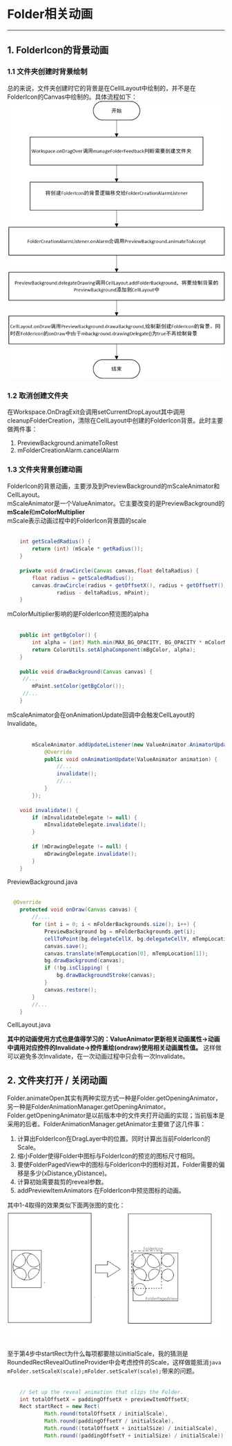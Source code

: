 # Folder相关动画
---------------

## 1. FolderIcon的背景动画

### 1.1 文件夹创建时背景绘制
总的来说，文件夹创建时它的背景是在CelllLayout中绘制的，并不是在FolderIcon的Canvas中绘制的。具体流程如下：
![FolderBackground](./images/FolderAnimation.png)  

### 1.2 取消创建文件夹
在Workspace.OnDragExit会调用setCurrentDropLayout其中调用cleanupFolderCreation，清除在CellLayout中创建的FolderIcon背景。此时主要做两件事：
1. PreviewBackground.animateToRest
2.  mFolderCreationAlarm.cancelAlarm

### 1.3 文件夹背景创建动画
FolderIcon的背景动画，主要涉及到PreviewBackground的mScaleAnimator和CellLayout。  
mScaleAnimator是一个ValueAnimator。它主要改变的是PreviewBackground的**mScale**和**mColorMultiplier**  
mScale表示动画过程中的FolderIcon背景圆的scale
```java {.line-numbers} 

    int getScaledRadius() {
        return (int) (mScale * getRadius());
    }

    private void drawCircle(Canvas canvas,float deltaRadius) {
        float radius = getScaledRadius();
        canvas.drawCircle(radius + getOffsetX(), radius + getOffsetY(),
                radius - deltaRadius, mPaint);
    }

```  
mColorMultiplier影响的是FolderIcon预览图的alpha
```java {.line-numbers}

    public int getBgColor() {
        int alpha = (int) Math.min(MAX_BG_OPACITY, BG_OPACITY * mColorMultiplier);
        return ColorUtils.setAlphaComponent(mBgColor, alpha);
    }

    public void drawBackground(Canvas canvas) {
     //...
        mPaint.setColor(getBgColor());
     //...
    }

```
mScaleAnimator会在onAnimationUpdate回调中会触发CellLayout的Invalidate。  
``` java {.line-numbers}

        mScaleAnimator.addUpdateListener(new ValueAnimator.AnimatorUpdateListener() {
            @Override
            public void onAnimationUpdate(ValueAnimator animation) {
                //...
                invalidate();
                //...
            }
        });

    void invalidate() {
        if (mInvalidateDelegate != null) {
            mInvalidateDelegate.invalidate();
        }

        if (mDrawingDelegate != null) {
            mDrawingDelegate.invalidate();
        }
    }

```
PreviewBackground.java

``` java {.line-numbers}

  @Override
    protected void onDraw(Canvas canvas) {
        //....
        for (int i = 0; i < mFolderBackgrounds.size(); i++) {
            PreviewBackground bg = mFolderBackgrounds.get(i);
            cellToPoint(bg.delegateCellX, bg.delegateCellY, mTempLocation);
            canvas.save();
            canvas.translate(mTempLocation[0], mTempLocation[1]);
            bg.drawBackground(canvas);
            if (!bg.isClipping) {
                bg.drawBackgroundStroke(canvas);
            }
            canvas.restore();
        }
        //...
    }

``` 
CellLayout.java

**其中的动画使用方式也是值得学习的：ValueAnimator更新相关动画属性->动画中调用对应控件的Invalidate->控件重绘(ondraw)使用相关动画属性值。**
这样做可以避免多次Invalidate，在一次动画过程中只会有一次Invalidate。

## 2. 文件夹打开 / 关闭动画
Folder.animateOpen其实有两种实现方式一种是Folder.getOpeningAnimator，另一种是FolderAnimationManager.getOpeningAnimator。Folder.getOpeningAnimator是以前版本中的文件夹打开动画的实现；当前版本是采用的后者。FolderAnimationManager.getAnimator主要做了这几件事： 
1. 计算出FolderIcon在DragLayer中的位置。同时计算出当前FolderIcon的Scale。 
2. 缩小Folder使得Folder中图标与FolderIcon的预览的图标尺寸相同。
3. 要使FolderPagedView中的图标与FolderIcon中的图标对其，Folder需要的偏移是多少(xDistance,yDistance)。
4. 计算初始需要裁剪的reveal参数。
5. addPreviewItemAnimators 在FolderIcon中预览图标的动画。

其中1-4取得的效果类似下面两张图的变化：
![Folder Open](./images/Open.png)

至于第4步中startRect为什么每项都要除以initialScale，我的猜测是RoundedRectRevealOutlineProvider中会考虑控件的Scale，这样做能抵消```java mFolder.setScaleX(scale);mFolder.setScaleY(scale);```带来的问题。
```java {.line-numbers}

    // Set up the reveal animation that clips the Folder.
    int totalOffsetX = paddingOffsetX + previewItemOffsetX;
    Rect startRect = new Rect(
            Math.round(totalOffsetX / initialScale),
            Math.round(paddingOffsetY / initialScale),
            Math.round((totalOffsetX + initialSize) / initialScale),
            Math.round((paddingOffsetY + initialSize) / initialScale));

```
